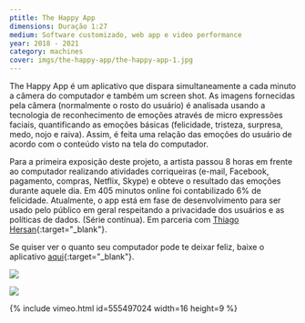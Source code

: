 ```yaml
---
ptitle: The Happy App
dimensions: Duração 1:27
medium: Software customizado, web app e video performance
year: 2018 - 2021
category: machines
cover: imgs/the-happy-app/the-happy-app-1.jpg
---
```

The Happy App é um aplicativo que dispara simultaneamente a cada minuto a câmera do computador e também um screen shot. As imagens fornecidas pela câmera (normalmente o rosto do usuário) é analisada usando a tecnologia de reconhecimento de emoções através de micro expressões faciais, quantificando as emoções básicas (felicidade, tristeza, surpresa, medo, nojo e raiva). Assim, é feita uma relação das emoções do usuário de acordo com o conteúdo visto na tela do computador.

Para a primeira exposição deste projeto, a artista passou 8 horas em frente ao computador realizando atividades corriqueiras (e-mail, Facebook, pagamento, compras, Netflix, Skype) e obteve o resultado das emoções durante aquele dia. Em 405 minutos online foi contabilizado 6% de felicidade. Atualmente, o app está em fase de desenvolvimento para ser usado pelo público em geral respeitando a privacidade dos usuários e as políticas de dados. (Série contínua). Em parceria com [Thiago Hersan](https://thiagohersan.com){:target="_blank"}.

Se quiser ver o quanto seu computador pode te deixar feliz, baixe o aplicativo [aqui](https://thehappyapp.art/en/){:target="_blank"}.

![]({{site.baseurl}}/imgs/the-happy-app/the-happy-app-wall-0.jpg)

![]({{site.baseurl}}/imgs/the-happy-app/the-happy-app-wall-1.jpg)

{% include vimeo.html id=555497024 width=16 height=9 %}
